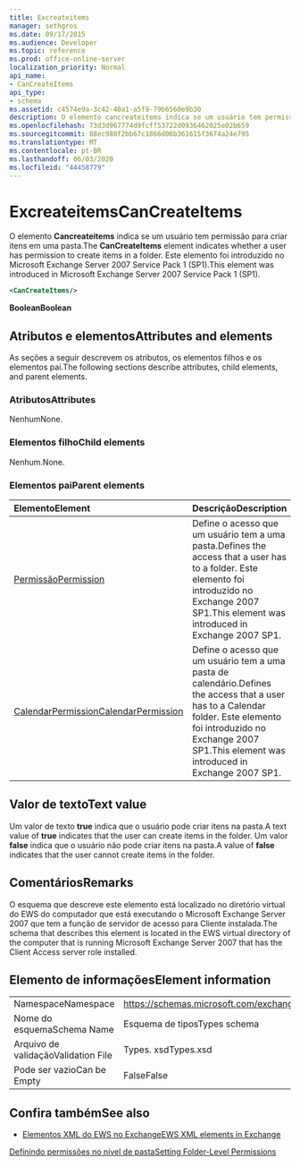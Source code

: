 ```yaml
---
title: Excreateitems
manager: sethgros
ms.date: 09/17/2015
ms.audience: Developer
ms.topic: reference
ms.prod: office-online-server
localization_priority: Normal
api_name:
- CanCreateItems
api_type:
- schema
ms.assetid: c4574e9a-3c42-40a1-a5f9-79b6560e9b30
description: O elemento cancreateitems indica se um usuário tem permissão para criar itens em uma pasta. Este elemento foi introduzido no Microsoft Exchange Server 2007 Service Pack 1 (SP1).
ms.openlocfilehash: 73d3d967774d9fcff53722d0936462025e02b659
ms.sourcegitcommit: 88ec988f2bb67c1866d06b361615f3674a24e795
ms.translationtype: MT
ms.contentlocale: pt-BR
ms.lasthandoff: 06/03/2020
ms.locfileid: "44458779"
---
```

# <a name="cancreateitems"></a><span data-ttu-id="3af0c-104">Excreateitems</span><span class="sxs-lookup"><span data-stu-id="3af0c-104">CanCreateItems</span></span>

<span data-ttu-id="3af0c-105">O elemento **Cancreateitems** indica se um usuário tem permissão para criar itens em uma pasta.</span><span class="sxs-lookup"><span data-stu-id="3af0c-105">The **CanCreateItems** element indicates whether a user has permission to create items in a folder.</span></span> <span data-ttu-id="3af0c-106">Este elemento foi introduzido no Microsoft Exchange Server 2007 Service Pack 1 (SP1).</span><span class="sxs-lookup"><span data-stu-id="3af0c-106">This element was introduced in Microsoft Exchange Server 2007 Service Pack 1 (SP1).</span></span> 
  
```xml
<CanCreateItems/>
```

 <span data-ttu-id="3af0c-107">**Boolean**</span><span class="sxs-lookup"><span data-stu-id="3af0c-107">**Boolean**</span></span>
## <a name="attributes-and-elements"></a><span data-ttu-id="3af0c-108">Atributos e elementos</span><span class="sxs-lookup"><span data-stu-id="3af0c-108">Attributes and elements</span></span>

<span data-ttu-id="3af0c-109">As seções a seguir descrevem os atributos, os elementos filhos e os elementos pai.</span><span class="sxs-lookup"><span data-stu-id="3af0c-109">The following sections describe attributes, child elements, and parent elements.</span></span>
  
### <a name="attributes"></a><span data-ttu-id="3af0c-110">Atributos</span><span class="sxs-lookup"><span data-stu-id="3af0c-110">Attributes</span></span>

<span data-ttu-id="3af0c-111">Nenhum</span><span class="sxs-lookup"><span data-stu-id="3af0c-111">None.</span></span>
  
### <a name="child-elements"></a><span data-ttu-id="3af0c-112">Elementos filho</span><span class="sxs-lookup"><span data-stu-id="3af0c-112">Child elements</span></span>

<span data-ttu-id="3af0c-113">Nenhum.</span><span class="sxs-lookup"><span data-stu-id="3af0c-113">None.</span></span>
  
### <a name="parent-elements"></a><span data-ttu-id="3af0c-114">Elementos pai</span><span class="sxs-lookup"><span data-stu-id="3af0c-114">Parent elements</span></span>

|<span data-ttu-id="3af0c-115">**Elemento**</span><span class="sxs-lookup"><span data-stu-id="3af0c-115">**Element**</span></span>|<span data-ttu-id="3af0c-116">**Descrição**</span><span class="sxs-lookup"><span data-stu-id="3af0c-116">**Description**</span></span>|
|:-----|:-----|
|[<span data-ttu-id="3af0c-117">Permissão</span><span class="sxs-lookup"><span data-stu-id="3af0c-117">Permission</span></span>](permission.md) <br/> |<span data-ttu-id="3af0c-118">Define o acesso que um usuário tem a uma pasta.</span><span class="sxs-lookup"><span data-stu-id="3af0c-118">Defines the access that a user has to a folder.</span></span> <span data-ttu-id="3af0c-119">Este elemento foi introduzido no Exchange 2007 SP1.</span><span class="sxs-lookup"><span data-stu-id="3af0c-119">This element was introduced in Exchange 2007 SP1.</span></span>  <br/> |
|[<span data-ttu-id="3af0c-120">CalendarPermission</span><span class="sxs-lookup"><span data-stu-id="3af0c-120">CalendarPermission</span></span>](calendarpermission.md) <br/> |<span data-ttu-id="3af0c-121">Define o acesso que um usuário tem a uma pasta de calendário.</span><span class="sxs-lookup"><span data-stu-id="3af0c-121">Defines the access that a user has to a Calendar folder.</span></span> <span data-ttu-id="3af0c-122">Este elemento foi introduzido no Exchange 2007 SP1.</span><span class="sxs-lookup"><span data-stu-id="3af0c-122">This element was introduced in Exchange 2007 SP1.</span></span>  <br/> |
   
## <a name="text-value"></a><span data-ttu-id="3af0c-123">Valor de texto</span><span class="sxs-lookup"><span data-stu-id="3af0c-123">Text value</span></span>

<span data-ttu-id="3af0c-124">Um valor de texto **true** indica que o usuário pode criar itens na pasta.</span><span class="sxs-lookup"><span data-stu-id="3af0c-124">A text value of **true** indicates that the user can create items in the folder.</span></span> <span data-ttu-id="3af0c-125">Um valor **false** indica que o usuário não pode criar itens na pasta.</span><span class="sxs-lookup"><span data-stu-id="3af0c-125">A value of **false** indicates that the user cannot create items in the folder.</span></span> 
  
## <a name="remarks"></a><span data-ttu-id="3af0c-126">Comentários</span><span class="sxs-lookup"><span data-stu-id="3af0c-126">Remarks</span></span>

<span data-ttu-id="3af0c-127">O esquema que descreve este elemento está localizado no diretório virtual do EWS do computador que está executando o Microsoft Exchange Server 2007 que tem a função de servidor de acesso para Cliente instalada.</span><span class="sxs-lookup"><span data-stu-id="3af0c-127">The schema that describes this element is located in the EWS virtual directory of the computer that is running Microsoft Exchange Server 2007 that has the Client Access server role installed.</span></span>
  
## <a name="element-information"></a><span data-ttu-id="3af0c-128">Elemento de informações</span><span class="sxs-lookup"><span data-stu-id="3af0c-128">Element information</span></span>

|||
|:-----|:-----|
|<span data-ttu-id="3af0c-129">Namespace</span><span class="sxs-lookup"><span data-stu-id="3af0c-129">Namespace</span></span>  <br/> |https://schemas.microsoft.com/exchange/services/2006/types  <br/> |
|<span data-ttu-id="3af0c-130">Nome do esquema</span><span class="sxs-lookup"><span data-stu-id="3af0c-130">Schema Name</span></span>  <br/> |<span data-ttu-id="3af0c-131">Esquema de tipos</span><span class="sxs-lookup"><span data-stu-id="3af0c-131">Types schema</span></span>  <br/> |
|<span data-ttu-id="3af0c-132">Arquivo de validação</span><span class="sxs-lookup"><span data-stu-id="3af0c-132">Validation File</span></span>  <br/> |<span data-ttu-id="3af0c-133">Types. xsd</span><span class="sxs-lookup"><span data-stu-id="3af0c-133">Types.xsd</span></span>  <br/> |
|<span data-ttu-id="3af0c-134">Pode ser vazio</span><span class="sxs-lookup"><span data-stu-id="3af0c-134">Can be Empty</span></span>  <br/> |<span data-ttu-id="3af0c-135">False</span><span class="sxs-lookup"><span data-stu-id="3af0c-135">False</span></span>  <br/> |
   
## <a name="see-also"></a><span data-ttu-id="3af0c-136">Confira também</span><span class="sxs-lookup"><span data-stu-id="3af0c-136">See also</span></span>



- [<span data-ttu-id="3af0c-137">Elementos XML do EWS no Exchange</span><span class="sxs-lookup"><span data-stu-id="3af0c-137">EWS XML elements in Exchange</span></span>](ews-xml-elements-in-exchange.md)


[<span data-ttu-id="3af0c-138">Definindo permissões no nível de pasta</span><span class="sxs-lookup"><span data-stu-id="3af0c-138">Setting Folder-Level Permissions</span></span>](https://msdn.microsoft.com/library/c7530e86-5112-401c-b10a-9c054ae59f07%28Office.15%29.aspx)

